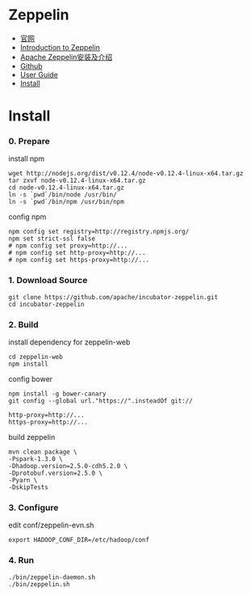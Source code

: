 # Zeppelin
- [官网](https://zeppelin.incubator.apache.org/)
- [Introduction to Zeppelin](http://events.linuxfoundation.org/sites/events/files/slides/Zeppelin_ApacheCon2015_0.pdf)
- [Apache Zeppelin安装及介绍](http://blog.csdn.net/pelick/article/details/45934993)
- [Github](https://github.com/apache/incubator-zeppelin)
- [User Guide](http://zeppelin.incubator.apache.org/docs/index.html)
- [Install](http://zeppelin.incubator.apache.org/docs/install/install.html)

# Install
### 0. Prepare
install npm
```
wget http://nodejs.org/dist/v0.12.4/node-v0.12.4-linux-x64.tar.gz
tar zxvf node-v0.12.4-linux-x64.tar.gz
cd node-v0.12.4-linux-x64.tar.gz
ln -s `pwd`/bin/node /usr/bin/
ln -s `pwd`/bin/npm /usr/bin/npm
```

config npm
```
npm config set registry=http://registry.npmjs.org/
npm set strict-ssl false
# npm config set proxy=http://...
# npm config set http-proxy=http://...
# npm config set https-proxy=http://...
```

### 1. Download Source
```
git clone https://github.com/apache/incubator-zeppelin.git
cd incubator-zeppelin
```

### 2. Build
install dependency for zeppelin-web
```
cd zeppelin-web
npm install
```

config bower
```
npm install -g bower-canary
git config --global url."https://".insteadOf git://

http-proxy=http://...
https-proxy=http://...
```

build zeppelin
```
mvn clean package \
-Pspark-1.3.0 \
-Dhadoop.version=2.5.0-cdh5.2.0 \
-Dprotobuf.version=2.5.0 \
-Pyarn \
-DskipTests
```

### 3. Configure
edit conf/zeppelin-evn.sh
```
export HADOOP_CONF_DIR=/etc/hadoop/conf
```

### 4. Run
```
./bin/zeppelin-daemon.sh
./bin/zeppelin.sh
```
